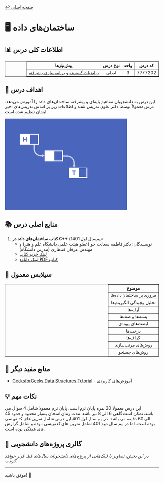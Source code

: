 [↩️ صفحه اصلی](/README.md)
# 🖥️ ساختمان‌های داده

## 📊 اطلاعات کلی درس
<div style="text-align:center ; direction: rtl;">
  <table border="1">
    <tr>
      <th>کد درس</th>
      <th>واحد</th>
      <th>نوع درس</th>
      <th>پیش‌نیازها</th>
    </tr>
    <tr>
      <td>7777202</td>
      <td>3</td>
      <td>اصلی</td>
      <td><a href="/نیمسال 2/ریاضیات گسسته/README.md">ریاضیات گسسته</a> و <a href="/نیمسال%202/برنامه%20سازی%20پیشرفته/README.md">برنامه‌سازی پیشرفته</a></td>
    </tr>
  </table>
</div>

## 🎯 اهداف درس
این درس به دانشجویان مفاهیم پایه‌ای و پیشرفته ساختمان‌های داده را آموزش می‌دهد. درس معمولاً توسط دکتر علوی تدریس شده و اطلاعات زیر بر اساس تدریس‌های اخیر ایشان تنظیم شده است.

![gif](./تصاویر/gif.gif)

## 📚 منابع اصلی درس
1. **کتاب ساختمان‌های داده در C++** (نیم‌سال اول 1401)
   - نویسندگان: دکتر فاطمه سعادت جو (عضو هیئت علمی دانشگاه علم و هنر) و مهندس عرفان قندهاری (مدرس دانشگاه)
   - [لینک خرید کتاب](https://www.fadakbook.ir/product/19459/%DA%A9%D8%AA%D8%A7%D8%A8-%D8%AF%D8%B1%D8%B3%DB%8C-%D8%B3%D8%A7%D8%AE%D8%AA%D9%85%D8%A7%D9%86-%D8%AF%D8%A7%D8%AF%D9%87-%D9%87%D8%A7-%D8%AF%D8%B1-c-%D8%B4%D8%A7%D9%85%D9%84-%D9%85%D8%AB%D8%A7%D9%84-%D9%88%D8%AA%D9%85%D8%B1%DB%8C%D9%86-%D9%87%D8%A7%DB%8C-%D9%85%D8%AA%D8%B9%D8%AF%D8%AF-%D8%A7%D8%AB%D8%B1-%D8%AF%DA%A9%D8%AA%D8%B1-%D9%81%D8%A7%D8%B7%D9%85%D9%87-%D8%B3%D8%B9%D8%A7%D8%AF%D8%AA-%D8%AC%D9%88)
   - [لینک دانلود PDF کتاب](https://drive.google.com/file/d/1RFwVAGPzoTnfdzWubSnJgrQgbnQDnVue/view?usp=drive_link)

## 📅 سیلابس معمول
<div style="text-align: center; direction: rtl;">
  <table border="1">
    <tr>
      <th>موضوع</th>
    </tr>
    <tr>
      <td>مروری بر ساختمان داده‌ها</td>
    </tr>
    <tr>
      <td>تحلیل پیچیدگی الگوریتم‌ها</td>
    </tr>
    <tr>
      <td>آرایه‌ها</td>
    </tr>
    <tr>
      <td>پشته‌ها و صف‌ها</td>
    </tr>
    <tr>
      <td>لیست‌های پیوندی</td>
    </tr>
    <tr>
      <td>درخت‌ها</td>
    </tr>
    <tr>
      <td>گراف‌ها</td>
    </tr>
    <tr>
      <td>روش‌های مرتب‌سازی</td>
    </tr>
    <tr>
      <td>روش‌های جستجو</td>
    </tr>
  </table>
</div>


## 🔗 منابع مفید دیگر
- [GeeksforGeeks Data Structures Tutorial](https://www.geeksforgeeks.org/data-structures/) - آموزش‌های کاربردی



## 💡 نکات مهم
این درس معمولا 20 نمره پایان ترم است.
پایان ترم معمولا شامل 4 سوال می باشد،ممکن است گاهی 6 الی 8 نیز باشد.
مدت زمان امتحان بسیار محدود و حدود 45 الی 60 دقیقه می باشد.
در نیم سال اول 401 این درس شامل تمرین های کد نویسی بوده است.
اما در نیم سال دوم 401 شامل تمرین های کدنویسی نبوده و شامل گزارش های هفتگی بوده است.

## 🎨 گالری پروژه‌های دانشجویی
*در این بخش، تصاویر یا لینک‌هایی از پروژه‌های دانشجویان سال‌های قبل قرار خواهد گرفت.*

---

 موفق باشید! 🚀


